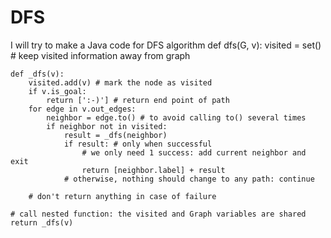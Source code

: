 # DFS
I will try to make a  Java code for DFS algorithm
def dfs(G, v):
    visited = set() # keep visited information away from graph

    def _dfs(v):
        visited.add(v) # mark the node as visited
        if v.is_goal:
            return [':-)'] # return end point of path
        for edge in v.out_edges:
            neighbor = edge.to() # to avoid calling to() several times
            if neighbor not in visited:
                result = _dfs(neighbor)
                if result: # only when successful
                    # we only need 1 success: add current neighbor and exit
                    return [neighbor.label] + result 
                # otherwise, nothing should change to any path: continue

        # don't return anything in case of failure

    # call nested function: the visited and Graph variables are shared
    return _dfs(v) 
